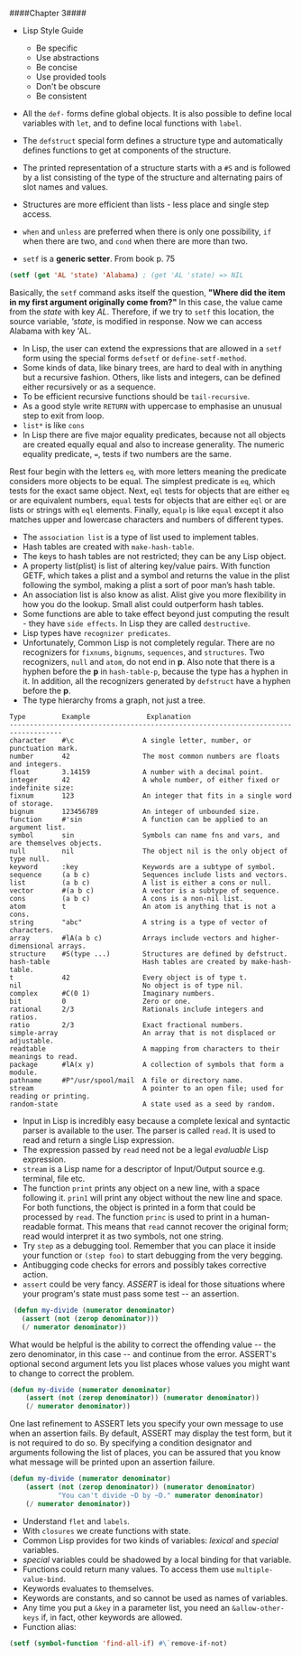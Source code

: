 ####Chapter 3####

- Lisp Style Guide
  * Be specific
  * Use abstractions
  * Be concise
  * Use provided tools
  * Don't be obscure
  * Be consistent

- All the `def-` forms define global objects. It is also possible to define local variables
with `let`, and to define local functions with `label`.
- The `defstruct` special form defines a structure type and automatically defines functions
to get at components of the structure.
- The printed representation of a structure starts with a `#S` and is followed by a list
consisting of the type of the structure and alternating pairs of slot names and values.
- Structures are more efficient than lists - less place and single step access.
- `when` and `unless` are preferred when there is only one possibility, `if` when there are
two, and `cond` when there are more than two.
- `setf` is a **generic setter**. From book p. 75
``` cl
(setf (get 'AL 'state) 'Alabama) ; (get 'AL 'state) => NIL
```
Basically, the `setf` command asks itself the question,
**"Where did the item in my first argument originally come from?"**
In this case, the value came from the *state* with key *AL*. Therefore, if we try to `setf` this location,
the source variable, *'state*, is modified in response. Now we can access Alabama with key 'AL.
- In Lisp, the user can extend the expressions that are allowed in a `setf` form using the
special forms `defsetf` or `define-setf-method`.
- Some kinds of data, like binary trees, are hard to deal with in anything but a
recursive fashion. Others, like lists and integers, can be defined either recursively or as
a sequence.
- To be efficient recursive functions should be `tail-recursive`.
- As a good style write `RETURN` with uppercase to emphasise an unusual step to exit from
loop.
- `list*` is like `cons`
- In Lisp there are five major equality predicates, because not all objects are created
equally equal and also to increase generality. The numeric equality predicate, `=`, tests
if two numbers are the same.

Rest four begin with the letters `eq`, with more letters meaning the predicate considers
more objects to be equal. The simplest predicate is `eq`, which tests for the exact same
object. Next, `eql` tests for objects that are either `eq` or are equivalent numbers,
`equal` tests for objects that are either `eql` or are lists or strings with `eql`
elements. Finally, `equalp` is like `equal` except it also matches upper and lowercase
characters and numbers of different types.
- The `association list` is a type of list used to implement tables.
- Hash tables are created with `make-hash-table`.
- The keys to hash tables are not restricted; they can be any Lisp object.
- A property list(plist) is list of altering key/value pairs.
With function GETF, which takes a plist and a symbol and returns the value in the plist
following the symbol, making a plist a sort of poor man’s hash table.
- An association list is also know as alist.
Alist give you more flexibility in how you do the lookup. Small alist could outperform
hash tables.
- Some functions are able to take effect beyond just computing the result - they have
`side effects`. In Lisp they are called `destructive`.
- Lisp types have `recognizer predicates`.
- Unfortunately, Common Lisp is not completely regular. There are no recognizers
for `fixnums`, `bignums`, `sequences`, and `structures`. Two recognizers, `null` and `atom`,
do not end in **p**. Also note that there is a hyphen before the **p** in `hash-table-p`,
because the type has a hyphen in it. In addition, all the recognizers generated by
`defstruct` have a hyphen before the **p**.
- The type hierarchy froms a graph, not just a tree.

```
Type         Example              Explanation
-----------------------------------------------------------------------------------
character    #\c                 A single letter, number, or punctuation mark.
number       42                  The most common numbers are floats and integers.
float        3.14159             A number with a decimal point.
integer      42                  A whole number, of either fixed or indefinite size:
fixnum       123                 An integer that fits in a single word of storage.
bignum       123456789           An integer of unbounded size.
function     #'sin               A function can be applied to an argument list.
symbol       sin                 Symbols can name fns and vars, and are themselves objects.
null         nil                 The object nil is the only object of type null.
keyword      :key                Keywords are a subtype of symbol.
sequence     (a b c)             Sequences include lists and vectors.
list         (a b c)             A list is either a cons or null.
vector       #(a b c)            A vector is a subtype of sequence.
cons         (a b c)             A cons is a non-nil list.
atom         t                   An atom is anything that is not a cons.
string       "abc"               A string is a type of vector of characters.
array        #lA(a b c)          Arrays include vectors and higher-dimensional arrays.
structure    #S(type ...)        Structures are defined by defstruct.
hash-table                       Hash tables are created by make-hash-table.
t            42                  Every object is of type t.
nil                              No object is of type nil.
complex      #C(0 1)             Imaginary numbers.
bit          0                   Zero or one.
rational     2/3                 Rationals include integers and ratios.
ratio        2/3                 Exact fractional numbers.
simple-array                     An array that is not displaced or adjustable.
readtable                        A mapping from characters to their meanings to read.
package      #lA(x y)            A collection of symbols that form a module.
pathname     #P"/usr/spool/mail  A file or directory name.
stream                           A pointer to an open file; used for reading or printing.
random-state                     A state used as a seed by random.
```

- Input in Lisp is incredibly easy because a complete lexical and syntactic parser is
available to the user. The parser is called `read`. It is used to read and return a single
Lisp expression.
- The expression passed by `read` need not be a legal _evaluable_ Lisp expression.
- `stream` is a Lisp name for a descriptor of Input/Output source e.g. terminal, file etc.
- The function `print` prints any object on a new line, with a space following it. `prin1`
will print any object without the new line and space. For both functions, the object is
printed in a form that could be processed by `read`. The function `princ` is used to print
in a human-readable format. This means that `read` cannot recover the original form; read
would interpret it as two symbols, not one string.
- Try `step` as a debugging tool. Remember that you can place it inside your function
or `(step foo)` to start debugging from the very begging.
- Antibugging code checks for errors and possibly takes corrective action.
- `assert` could be very fancy.
*ASSERT* is ideal for those situations where your program's state must pass some test -- an assertion.

``` cl
 (defun my-divide (numerator denominator)
   (assert (not (zerop denominator)))
   (/ numerator denominator))
```
What would be helpful is the ability to correct the offending value -- the zero denominator,
in this case -- and continue from the error. ASSERT's optional second argument lets you list places
whose values you might want to change to correct the problem.

``` cl
(defun my-divide (numerator denominator)
    (assert (not (zerop denominator)) (numerator denominator))
    (/ numerator denominator))
```
One last refinement to ASSERT lets you specify your own message to use when an assertion fails.
By default, ASSERT may display the test form, but it is not required to do so. By specifying a condition
designator and arguments following the list of places, you can be assured that you know what message
will be printed upon an assertion failure.

``` cl
(defun my-divide (numerator denominator)
    (assert (not (zerop denominator)) (numerator denominator)
            "You can't divide ~D by ~D." numerator denominator)
    (/ numerator denominator))
```

- Understand `flet` and `labels`.
- With `closures` we create functions with state.
- Common Lisp provides for two kinds of variables: _lexical_ and _special_ variables.
- _special_ variables could be shadowed by a local binding for that variable.
- Functions could return many values. To access them use `multiple-value-bind`.
- Keywords evaluates to themselves.
- Keywords are constants, and so cannot be used as names of variables.
- Any time you put a `&key` in a parameter list, you need an `&allow-other-keys` if, in
fact, other keywords are allowed.
- Function alias:
``` cl
(setf (symbol-function 'find-all-if) #\`remove-if-not)
```
